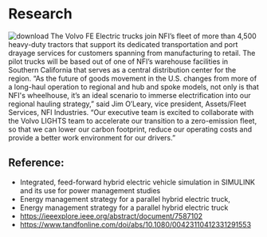 # Research
![download](https://user-images.githubusercontent.com/94118726/152677792-e7207a8f-4bdb-4b42-9e6a-4ac2a09a7332.jpg)
The Volvo FE Electric trucks join NFI’s fleet of more than 4,500 heavy-duty tractors that support its dedicated transportation and port drayage services for customers spanning from manufacturing to retail. The pilot trucks will be based out of one of NFI’s warehouse facilities in Southern California that serves as a central distribution center for the region. “As the future of goods movement in the U.S. changes from more of a long-haul operation to regional and hub and spoke models, not only is that NFI's wheelhouse, it’s an ideal scenario to immerse electrification into our regional hauling strategy,” said Jim O’Leary, vice president, Assets/Fleet Services, NFI Industries. “Our executive team is excited to collaborate with the Volvo LIGHTS team to accelerate our transition to a zero-emission fleet, so that we can lower our carbon footprint, reduce our operating costs and provide a better work environment for our drivers.”

## Reference:
- Integrated, feed-forward hybrid electric vehicle simulation in SIMULINK and its use for power management studies
- Energy management strategy for a parallel hybrid electric truck,
- Energy management strategy for a parallel hybrid electric truck
- https://ieeexplore.ieee.org/abstract/document/7587102
- https://www.tandfonline.com/doi/abs/10.1080/00423110412331291553
